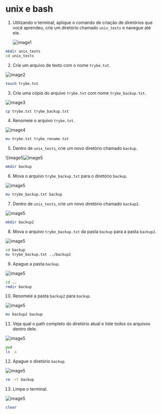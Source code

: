 # unix e bash

1. Utilizando o terminal, aplique o comando de criação de diretórios que você aprendeu, crie um diretório chamado `unix_tests` e navegue até ele.
   
   ![image1](commands/1.gif)

```bash
mkdir unix_tests
cd unix_tests
```

2. Crie um arquivo de texto com o nome `trybe.txt`.

![image2](/trybe-exercices/fundamentals/block-01/day-03/commands/2.gif)

```bash
touch trybe.txt
```

3. Crie uma cópia do arquivo `trybe.txt` com nome `trybe_backup.txt`.

![image3](/home/bruno/trybe-exercices/fundamentals/block-01/day-03/commands/3.gif)

```bash
cp trybe.txt trybe_backup.txt
```

4. Renomeie o arquivo `trybe.txt`.

![image4](/home/bruno/trybe-exercices/fundamentals/block-01/day-03/commands/4.gif)

```bash
mv trybe.txt trybe_rename.txt
```

5. Dentro de `unix_tests`, crie um novo diretório chamado `backup`.

![image5![image5](/home/bruno/trybe-exercices/fundamentals/block-01/day-03/commands/5.gif)

```bash
mkdir backup
```

6. Mova o arquivo `trybe_backup.txt` para o diretório `backup`.

![image5](/home/bruno/trybe-exercices/fundamentals/block-01/day-03/commands/6.gif)

```bash
mv trybe_backup.txt backup
```

7. Dentro de `unix_tests`, crie um novo diretório chamado `backup2`.

![image5](/home/bruno/trybe-exercices/fundamentals/block-01/day-03/commands/7.gif)

```bash
mkdir backup2
```

8. Mova o arquivo `trybe_backup.txt` da pasta `backup` para a pasta `backup2`.

![image5](/home/bruno/trybe-exercices/fundamentals/block-01/day-03/commands/8.gif)

```bash
cd backup
mv trybe_backup.txt ../backup2
```

9. Apague a pasta `backup`.

![image5](/home/bruno/trybe-exercices/fundamentals/block-01/day-03/commands/9.gif)

```bash
cd ..
rmdir backup
```

10. Renomeie a pasta `backup2` para `backup`.

![image5](/home/bruno/trybe-exercices/fundamentals/block-01/day-03/commands/10.gif)

```bash
mv backup2 backup
```

11. Veja qual o path completo do diretório atual e liste todos os arquivos dentro dele.

![image5](/home/bruno/trybe-exercices/fundamentals/block-01/day-03/commands/11.gif)

```bash
pwd
ls -a
```

12. Apague o diretório `backup`.

![image5](/home/bruno/trybe-exercices/fundamentals/block-01/day-03/commands/12.gif)

```bash
rm -rf backup
```

13. Limpe o terminal.

![image5](/home/bruno/trybe-exercices/fundamentals/block-01/day-03/commands/13.gif)

```bash
clear
```

